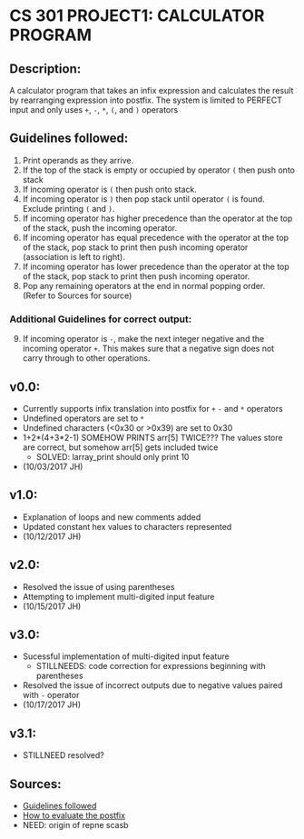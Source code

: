 # CS 301 PROJECT1: CALCULATOR PROGRAM

## Description: 	
A calculator program that takes an infix expression and calculates the result by rearranging expression into postfix. The system is limited to PERFECT input and only uses `+`, `-`, `*`, `(`, and `)` operators

## Guidelines followed:
1. Print operands as they arrive.
2. If the top of the stack is empty or occupied by operator `(` then push onto stack
3. If incoming operator is `(` then push onto stack.
4. If incoming operator is `)` then pop stack until operator `(` is found. Exclude printing `(` and `)`.
5. If incoming operator has higher precedence than the operator at the top of the stack, push the incoming operator.
6. If incoming operator has equal precedence with the operator at the top of the stack, pop stack to print then push incoming operator (association is left to right).
7. If incoming operator has lower precedence than the operator at the top of the stack, pop stack to print then push incoming operator.
8. Pop any remaining operators at the end in normal popping order.  
(Refer to Sources for source)

### Additional Guidelines for correct output:
9. If incoming operator is `-`, make the next integer negative and the incoming operator `+`. This makes sure that a negative sign does not carry through to other operations.

## v0.0:
- Currently supports infix translation into postfix for `+` `-` and `*` operators
- Undefined operators are set to `*`
- Undefined characters (<0x30 or >0x39) are set to 0x30
- 1+2\*(4+3\*2-1) SOMEHOW PRINTS arr[5] TWICE??? The values store are correct, but somehow arr[5] gets included twice
	- SOLVED: larray_print should only print 10
- (10/03/2017 JH)

## v1.0:
- Explanation of loops and new comments added
- Updated constant hex values to characters represented
- (10/12/2017 JH)

## v2.0:
- Resolved the issue of using parentheses
- Attempting to implement multi-digited input feature
- (10/15/2017 JH)

## v3.0:
- Sucessful implementation of multi-digited input feature
	- STILLNEEDS: code correction for expressions beginning with parentheses
- Resolved the issue of incorrect outputs due to negative values paired with `-` operator
- (10/17/2017 JH)

## v3.1:
- STILLNEED resolved?

## Sources:
- [Guidelines followed](http://csis.pace.edu/~wolf/CS122/infix-postfix.htm)
- [How to evaluate the postfix](http://scriptasylum.com/tutorials/infix_postfix/algorithms/postfix-evaluation/)
- NEED: origin of repne scasb
